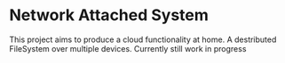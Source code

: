 # Network Attached System

This project aims to produce a cloud functionality at home. A destributed FileSystem over multiple devices. Currently still work in progress
